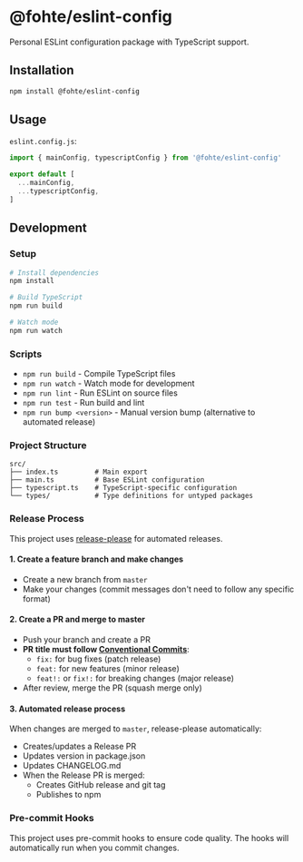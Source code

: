 # @fohte/eslint-config

Personal ESLint configuration package with TypeScript support.

## Installation

```bash
npm install @fohte/eslint-config
```

## Usage

`eslint.config.js`:

```javascript
import { mainConfig, typescriptConfig } from '@fohte/eslint-config'

export default [
  ...mainConfig,
  ...typescriptConfig,
]
```

## Development

### Setup

```bash
# Install dependencies
npm install

# Build TypeScript
npm run build

# Watch mode
npm run watch
```

### Scripts

- `npm run build` - Compile TypeScript files
- `npm run watch` - Watch mode for development
- `npm run lint` - Run ESLint on source files
- `npm run test` - Run build and lint
- `npm run bump <version>` - Manual version bump (alternative to automated release)

### Project Structure

```
src/
├── index.ts         # Main export
├── main.ts          # Base ESLint configuration
├── typescript.ts    # TypeScript-specific configuration
└── types/           # Type definitions for untyped packages
```

### Release Process

This project uses [release-please](https://github.com/googleapis/release-please) for automated releases.

#### 1. Create a feature branch and make changes

- Create a new branch from `master`
- Make your changes (commit messages don't need to follow any specific format)

#### 2. Create a PR and merge to master

- Push your branch and create a PR
- **PR title must follow [Conventional Commits](https://www.conventionalcommits.org/)**:
  - `fix:` for bug fixes (patch release)
  - `feat:` for new features (minor release)
  - `feat!:` or `fix!:` for breaking changes (major release)
- After review, merge the PR (squash merge only)

#### 3. Automated release process

When changes are merged to `master`, release-please automatically:
- Creates/updates a Release PR
- Updates version in package.json
- Updates CHANGELOG.md
- When the Release PR is merged:
  - Creates GitHub release and git tag
  - Publishes to npm

### Pre-commit Hooks

This project uses pre-commit hooks to ensure code quality. The hooks will automatically run when you commit changes.
